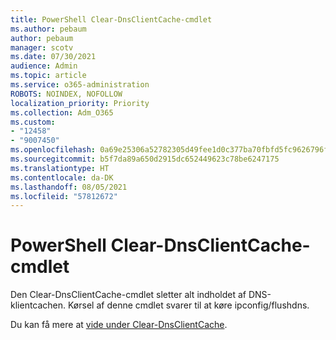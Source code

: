 ```yaml
---
title: PowerShell Clear-DnsClientCache-cmdlet
ms.author: pebaum
author: pebaum
manager: scotv
ms.date: 07/30/2021
audience: Admin
ms.topic: article
ms.service: o365-administration
ROBOTS: NOINDEX, NOFOLLOW
localization_priority: Priority
ms.collection: Adm_O365
ms.custom:
- "12458"
- "9007450"
ms.openlocfilehash: 0a69e25306a52782305d49fee1d0c377ba70fbfd5fc9626796f4700e776f2c37
ms.sourcegitcommit: b5f7da89a650d2915dc652449623c78be6247175
ms.translationtype: HT
ms.contentlocale: da-DK
ms.lasthandoff: 08/05/2021
ms.locfileid: "57812672"
---
```

# <a name="powershell-clear-dnsclientcache-cmdlet"></a>PowerShell Clear-DnsClientCache-cmdlet

Den Clear-DnsClientCache-cmdlet sletter alt indholdet af DNS-klientcachen. Kørsel af denne cmdlet svarer til at køre ipconfig/flushdns.

Du kan få mere at [vide under Clear-DnsClientCache](/powershell/module/dnsclient/clear-dnsclientcache?view=windowsserver2019-ps).